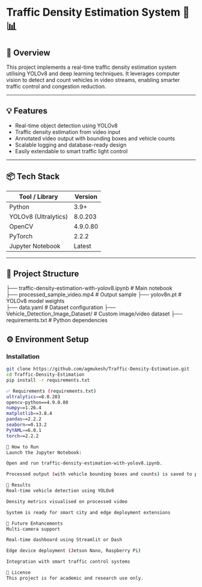# Traffic Density Estimation System 🚗📊

## 📌 Overview
This project implements a real-time traffic density estimation system utilising YOLOv8 and deep learning techniques. It leverages computer vision to detect and count vehicles in video streams, enabling smarter traffic control and congestion reduction.

---

## 💡 Features
- Real-time object detection using YOLOv8
- Traffic density estimation from video input
- Annotated video output with bounding boxes and vehicle counts
- Scalable logging and database-ready design
- Easily extendable to smart traffic light control

---

## 📦 Tech Stack

| Tool / Library       | Version       |
|----------------------|---------------|
| Python               | 3.9+          |
| YOLOv8 (Ultralytics) | 8.0.203       |
| OpenCV               | 4.9.0.80      |
| PyTorch              | 2.2.2         |
| Jupyter Notebook     | Latest        |

---

## 📁 Project Structure                                                     
├── traffic-density-estimation-with-yolov8.ipynb # Main notebook                       
├── processed_sample_video.mp4 # Output sample
├── yolov8n.pt # YOLOv8 model weights                                         
├── data.yaml # Dataset configuration
├── Vehicle_Detection_Image_Dataset/ # Custom image/video dataset
├── requirements.txt # Python dependencies


## ⚙️ Environment Setup

### Installation

```bash
git clone https://github.com/agmukesh/Traffic-Density-Estimation.git
cd Traffic-Density-Estimation
pip install -r requirements.txt

✅ Requirements (requirements.txt)
ultralytics==8.0.203
opencv-python==4.9.0.80
numpy==1.26.4
matplotlib==3.8.4
pandas==2.2.2
seaborn==0.13.2
PyYAML==6.0.1
torch==2.2.2

🚀 How to Run
Launch the Jupyter Notebook:

Open and run traffic-density-estimation-with-yolov8.ipynb.

Processed output (with vehicle bounding boxes and counts) is saved to processed_sample_video.mp4.

🎯 Results
Real-time vehicle detection using YOLOv8

Density metrics visualised on processed video

System is ready for smart city and edge deployment extensions

🔄 Future Enhancements
Multi-camera support

Real-time dashboard using Streamlit or Dash

Edge device deployment (Jetson Nano, Raspberry Pi)

Integration with smart traffic control systems

📄 License
This project is for academic and research use only.
